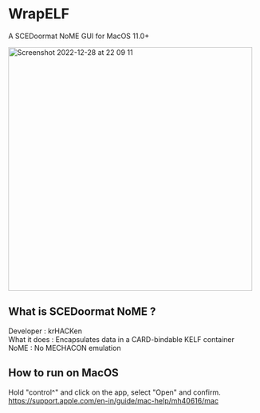 # WrapELF
A SCEDoormat NoME GUI for MacOS 11.0+

<img width="489" alt="Screenshot 2022-12-28 at 22 09 11" src="https://user-images.githubusercontent.com/84620/209872423-3b1e52ca-93a0-4983-ad97-9d3277c34913.png">

## What is SCEDoormat NoME ?

Developer : krHACKen </br>
What it does : Encapsulates data in a CARD-bindable KELF container </br>
NoME : No MECHACON emulation

## How to run on MacOS
Hold "control^" and click on the app, select "Open" and confirm. </br>
https://support.apple.com/en-in/guide/mac-help/mh40616/mac
